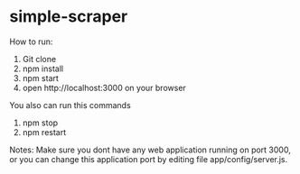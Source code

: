 # simple-scraper

How to run:

1. Git clone
2. npm install
3. npm start
4. open http://localhost:3000 on your browser

You also can run this commands
1. npm stop
2. npm restart

Notes:
Make sure you dont have any web application running on port 3000, or you can change this application port by editing file app/config/server.js.
